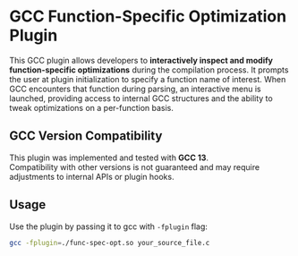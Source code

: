 # GCC Function-Specific Optimization Plugin

This GCC plugin allows developers to **interactively inspect and modify function-specific optimizations** during the compilation process. It prompts the user at plugin initialization to specify a function name of interest. When GCC encounters that function during parsing, an interactive menu is launched, providing access to internal GCC structures and the ability to tweak optimizations on a per-function basis.

## GCC Version Compatibility

This plugin was implemented and tested with **GCC 13**.  
Compatibility with other versions is not guaranteed and may require adjustments to internal APIs or plugin hooks.

## Usage

Use the plugin by passing it to gcc with `-fplugin` flag:
```bash
gcc -fplugin=./func-spec-opt.so your_source_file.c
```

